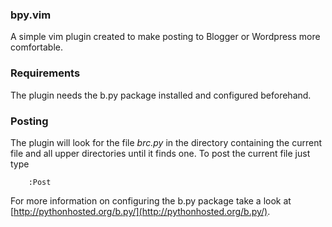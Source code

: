 ### bpy.vim

A simple vim plugin created to make posting to Blogger or Wordpress more comfortable.

### Requirements

The plugin needs the b.py package installed and configured beforehand.

### Posting

The plugin will look for the file *brc.py* in the directory containing the current file and all upper directories until it finds one. To post the current file just type

```
    :Post
```

For more information on configuring the b.py package take a look at [http://pythonhosted.org/b.py/](http://pythonhosted.org/b.py/).
